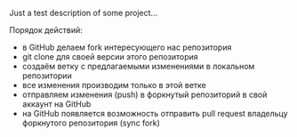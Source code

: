 Just a test description of some project...

Порядок действий:
- в GitHub делаем fork интересующего нас репозитория
- git clone для своей версии этого репозитория
- создаём ветку с предлагаемыми изменениями в локальном репозитории
- все изменения производим только в этой ветке
- отправляем изменения (push) в форкнутый репозиторий в свой аккаунт на GitHub
- на GitHub появляется возможность отправить pull request владельцу форкнутого репозитория (sync fork)
